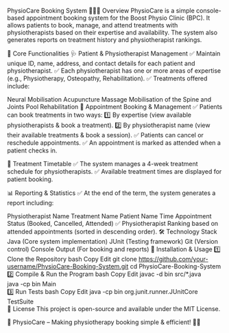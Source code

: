 PhysioCare Booking System 🏥💆‍♂️
Overview
PhysioCare is a simple console-based appointment booking system for the Boost Physio Clinic (BPC). It allows patients to book, manage, and attend treatments with physiotherapists based on their expertise and availability. The system also generates reports on treatment history and physiotherapist rankings.

🚀 Core Functionalities
🩺 Patient & Physiotherapist Management
✅ Maintain unique ID, name, address, and contact details for each patient and physiotherapist.
✅ Each physiotherapist has one or more areas of expertise (e.g., Physiotherapy, Osteopathy, Rehabilitation).
✅ Treatments offered include:

Neural Mobilisation
Acupuncture
Massage
Mobilisation of the Spine and Joints
Pool Rehabilitation
📅 Appointment Booking & Management
✅ Patients can book treatments in two ways:
1️⃣ By expertise (view available physiotherapists & book a treatment).
2️⃣ By physiotherapist name (view their available treatments & book a session).
✅ Patients can cancel or reschedule appointments.
✅ An appointment is marked as attended when a patient checks in.

📆 Treatment Timetable
✅ The system manages a 4-week treatment schedule for physiotherapists.
✅ Available treatment times are displayed for patient booking.

📊 Reporting & Statistics
✅ At the end of the term, the system generates a report including:

Physiotherapist Name
Treatment Name
Patient Name
Time
Appointment Status (Booked, Cancelled, Attended)
✅ Physiotherapist Ranking based on attended appointments (sorted in descending order).
🛠 Technology Stack
Java (Core system implementation)
JUnit (Testing framework)
Git (Version control)
Console Output (For booking and reports)
📜 Installation & Usage
1️⃣ Clone the Repository
bash
Copy
Edit
git clone https://github.com/your-username/PhysioCare-Booking-System.git
cd PhysioCare-Booking-System
2️⃣ Compile & Run the Program
bash
Copy
Edit
javac -d bin src/*.java  
java -cp bin Main  
3️⃣ Run Tests
bash
Copy
Edit
java -cp bin org.junit.runner.JUnitCore TestSuite  
📜 License
This project is open-source and available under the MIT License.

🎯 PhysioCare – Making physiotherapy booking simple & efficient! 💙💪







